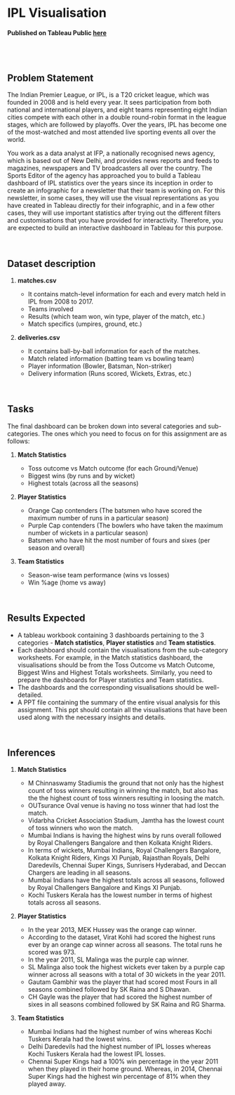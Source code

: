 # IPL Visualisation

#### Published on Tableau Public [here](https://public.tableau.com/app/profile/kevin.patel1308/viz/IPLVisualisation_16564332059730/MatchStatistics)

<br>


<br>

## Problem Statement
The Indian Premier League, or IPL, is a T20 cricket league, which was founded in 2008 and is held every year. It sees participation from both national and international players, and eight teams representing eight Indian cities compete with each other in a double round-robin format in the league stages, which are followed by playoffs. Over the years, IPL has become one of the most-watched and most attended live sporting events all over the world.

You work as a data analyst at IFP, a nationally recognised news agency, which is based out of New Delhi, and provides news reports and feeds to magazines, newspapers and TV broadcasters all over the country. The Sports Editor of the agency has approached you to build a Tableau dashboard of IPL statistics over the years since its inception in order to create an infographic for a newsletter that their team is working on. For this newsletter, in some cases, they will use the visual representations as you have created in Tableau directly for their infographic, and in a few other cases, they will use important statistics after trying out the different filters and customisations that you have provided for interactivity. Therefore, you are expected to build an interactive dashboard in Tableau for this purpose.

<br>


## Dataset description 
1. **matches.csv** 
   - It contains match-level information for each and every match held in IPL from 2008 to 2017.
   - Teams involved
   - Results (which team won, win type, player of the match, etc.)
   - Match specifics (umpires, ground, etc.)

2. **deliveries.csv** 
   - It contains ball-by-ball information for each of the matches.
   - Match related information (batting team vs bowling team)
   - Player information (Bowler, Batsman, Non-striker)
   - Delivery information (Runs scored, Wickets, Extras, etc.)
<br>


## Tasks
The final dashboard can be broken down into several categories and sub-categories. The ones which you need to focus on for this assignment are as follows:
1. **Match Statistics**
    - Toss outcome vs Match outcome (for each Ground/Venue)
    - Biggest wins (by runs and by wicket)
    - Highest totals (across all the seasons)


2. **Player Statistics**
    - Orange Cap contenders (The batsmen who have scored the maximum number of runs in a particular season)
    - Purple Cap contenders (The bowlers who have taken the maximum number of wickets in a particular season)
    - Batsmen who have hit the most number of fours and sixes (per season and overall)


3. **Team Statistics**
    - Season-wise team performance (wins vs losses)
    - Win %age (home vs away)
<br>

## Results Expected
- A tableau workbook containing 3 dashboards pertaining to the 3 categories - **Match statistics**, **Player statistics** and **Team statistics**.
- Each dashboard should contain the visualisations from the sub-category worksheets. For example, in the Match statistics dashboard, the visualisations should be from the Toss Outcome vs Match Outcome, Biggest Wins and Highest Totals worksheets. Similarly, you need to prepare the dashboards for Player statistics and Team statistics.
- The dashboards and the corresponding visualisations should be well-detailed.
- A PPT file containing the summary of the entire visual analysis for this assignment. This ppt should contain all the visualisations that have been used along with the necessary insights and details.

<br>


## Inferences
1. **Match Statistics**
   - M Chinnaswamy Stadiumis the ground that not only has the highest count of toss winners resulting in winning the match, but also has the the highest    count of toss winners resulting in loosing the match.
   - OUTsurance Oval venue is having no toss winner that had lost the match. 
   - Vidarbha Cricket Association Stadium, Jamtha has the lowest count of toss winners who won the match.
   - Mumbai Indians is having the highest wins by runs overall followed by Royal Challengers Bangalore and then Kolkata Knight Riders.
   - In terms of wickets, Mumbai Indians, Royal Challengers Bangalore, Kolkata Knight Riders, Kings XI Punjab, Rajasthan Royals, Delhi Daredevils, Chennai Super Kings, Sunrisers Hyderabad, and Deccan Chargers are leading in all seasons.
   - Mumbai Indians have the highest totals across all seasons, followed by Royal Challengers Bangalore and Kings XI Punjab.
   - Kochi Tuskers Kerala has the lowest number in terms of highest totals across all seasons.

2. **Player Statistics**
   - In the year 2013, MEK Hussey was the orange cap winner. 
   - According to the dataset, Virat Kohli  had scored the highest runs ever by an orange cap winner across all seasons. The total runs he scored was 973.
   - In the year 2011, SL Malinga was the purple cap winner. 
   - SL Malinga also took the highest wickets ever taken by a purple cap winner across all seasons with a total of 30 wickets in the year 2011.
   - Gautam Gambhir was the player that had scored most Fours in all seasons combined followed by SK Raina and S Dhawan.
   - CH Gayle was the player that had scored the highest number of sixes in all seasons combined followed by SK Raina and RG Sharma.

3. **Team Statistics**
   - Mumbai Indians had the highest number of wins whereas Kochi Tuskers Kerala had the lowest wins.
   - Delhi Daredevils had the highest number of IPL losses whereas Kochi Tuskers Kerala had the lowest IPL losses.
   - Chennai Super Kings had a 100% win percentage in the year 2011 when they played in their home ground. Whereas, in 2014, Chennai Super Kings  had the highest win percentage of 81% when they played away.
